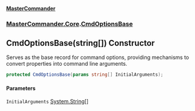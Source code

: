 #### [MasterCommander](MasterCommander.md 'MasterCommander')
### [MasterCommander.Core](MasterCommander.Core.md 'MasterCommander.Core').[CmdOptionsBase](CmdOptionsBase.md 'MasterCommander.Core.CmdOptionsBase')

## CmdOptionsBase(string[]) Constructor

Serves as the base record for command options, providing mechanisms to convert properties into command line arguments.

```csharp
protected CmdOptionsBase(params string[] InitialArguments);
```
#### Parameters

<a name='MasterCommander.Core.CmdOptionsBase.CmdOptionsBase(string[]).InitialArguments'></a>

`InitialArguments` [System.String](https://docs.microsoft.com/en-us/dotnet/api/System.String 'System.String')[[]](https://docs.microsoft.com/en-us/dotnet/api/System.Array 'System.Array')